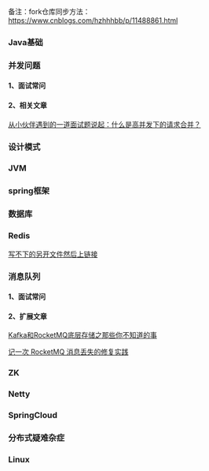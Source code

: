 备注：fork仓库同步方法：https://www.cnblogs.com/hzhhhbb/p/11488861.html
### Java基础

### 并发问题
#### 1、面试常问
#### 2、相关文章
[从小伙伴遇到的一道面试题说起：什么是高并发下的请求合并？](https://mp.weixin.qq.com/s/odUr0vmYuDHCm1j9DVtTYA)

### 设计模式

### JVM

### spring框架

### 数据库

### Redis
[写不下的另开文件然后上链接](https://github.com/friendship316/Java_interview/blob/main/8848/redis.md)

### 消息队列
#### 1、面试常问
#### 2、扩展文章
[Kafka和RocketMQ底层存储之那些你不知道的事](https://mp.weixin.qq.com/s/BCIHy934BHarqOFPYtmaSw)

[记一次 RocketMQ 消息丢失的修复实践](https://mp.weixin.qq.com/s/XxZX0xT-ZbGVVJv5xYa4dg)

### ZK

### Netty

### SpringCloud

### 分布式疑难杂症

### Linux


